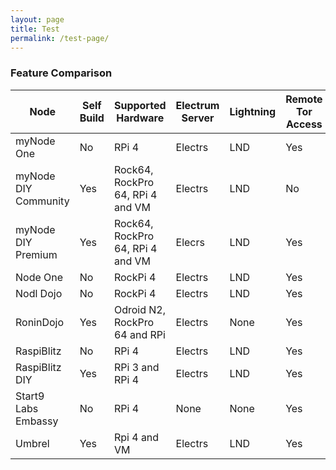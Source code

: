 ```yaml
---
layout: page
title: Test
permalink: /test-page/
---
```



### Feature Comparison

| Node                  | Self Build | Supported Hardware               | Electrum Server | Lightning | Remote Tor Access |
|-----------------------|------------|----------------------------------|-----------------|-----------|-------------------|
| myNode One            | No         | RPi 4                            | Electrs         | LND       | Yes               |
| myNode DIY Community  | Yes        | Rock64, RockPro 64, RPi 4 and VM | Electrs         | LND       | No                |
| myNode DIY Premium    | Yes        | Rock64, RockPro 64, RPi 4 and VM | Elecrs          | LND       | Yes               |
| Node One              | No         | RockPi 4                         | Electrs         | LND       | Yes               |
| Nodl Dojo             | No         | RockPi 4                         | Electrs         | LND       | Yes               |
| RoninDojo             | Yes        | Odroid N2, RockPro 64 and RPi    | Electrs         | None      | Yes               |
| RaspiBlitz            | No         | RPi 4                            | Electrs         | LND       | Yes               |
| RaspiBlitz DIY        | Yes        | RPi 3 and RPi 4                  | Electrs         | LND       | Yes               |
| Start9 Labs Embassy   | No         | RPi 4                            | None            | None      | Yes               |
| Umbrel                | Yes        | Rpi 4 and VM                     | Electrs         | LND       | Yes               |


